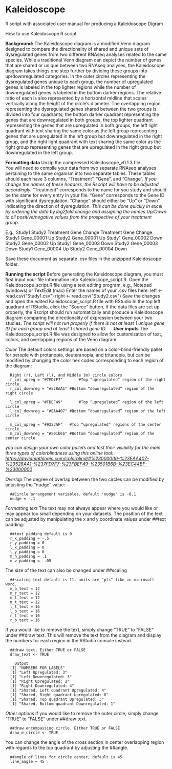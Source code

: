 # Kaleidoscope
R script with associated user manual for producing a Kaleidoscope Digram

How to use Kaleidoscope R script

**Background:**
The Kaleidoscope diagram is a modified Venn diagram designed to compare the directionality of shared and unique sets of dysregulated genes from two different RNAseq analyses related to the same species. While a traditional Venn diagram can depict the number of genes that are shared or unique between two RNAseq analyses, the Kaleidoscope diagram takes things one step further by dividing these groups into up/downregulated categories. In the outer circles representing the dysregulated genes unique to each group, the number of upregulated genes is labeled in the top lighter regions while the number of downregulated genes is labeled in the bottom darker regions. The relative ratio of each is also represented by a horizontal midline that scales vertically along the height of the circle’s diameter. The overlapping region representing the dysregulated genes shared between the two groups is divided into four quadrants; the bottom darker quadrant representing the genes that are downregulated in both groups, the top lighter quadrant representing the genes that are upregulated in both groups, the left light quadrant with text sharing the same color as the left group representing genes that are upregulated in the left group but downregulated in the right group, and the right light quadrant with text sharing the same color as the right group representing genes that are upregulated in the right group but downregulated in the left group.

**Formatting data**
Unzip the compressed Kaleidoscope_v0.1.3 file.  
You will need to compile your data from two separate RNAseq analyses pertaining to the same organism into two separate tables.
These tables should each have 3 columns, “Treatment”, “Gene”, and “Change”.
*If you change the names of these headers, the Rscript will have to be adjusted accordingly.*
“Treatment” corresponds to the name for you study and should be the same for every entry in your file.
“Gene” corresponds to the Gene ID with significant dysregulation.
“Change” should either be “Up” or “Down” indicating the direction of dysregulation.
*Τhis can be done quickly in excel by ordering the data by log2fold change and assigning the names Up/Down to all positive/negative values from the prospective of your treatment group.*

E.g.,      Study1						                  Study2
Treatment	 Gene	      Change		    Treatment	Gene	      Change
Study1	   Gene_00001	Up		        Study2	  Gene_00001	Up
Study1	   Gene_00002	Down		      Study2	  Gene_00002	Up
Study1	   Gene_00003	Down		      Study2	  Gene_00003	Down
Study1     Gene_00004	Up		        Study2	  Gene_00004	Down
 
Save these document as separate .csv files in the unzipped Kaleidoscope folder.

**Running the script**
Before generating the Kaleidoscope diagram, you must first input your file information into Kaleidoscope_script.R.
Open the Kaleidoscope_script.R file using a text editing program, e.g., Notepad (windows) or TextEdit (mac)
Enter the names of your .csv files here:
      left <- read.csv("Study1.csv")
      right <- read.csv("Study2.csv")
Save the changes and open the edited Kaleidoscope_script.R file with RStudio
In the top left quadrant of RStudio, click the "Source" button.
If the data files are set up properly, the Rscript should run automatically and produce a Kaleidoscope diagram comparing the directionality of expression between your two studies.
*The script will not run properly if there is not at least 1 unique gene ID for each group and at least 1 shared gene ID.*
 
**User inputs**
The Kaleidoscope_script.R file was designed to allow for customization of text, colors, and overlapping regions of the Venn diagram:

_Color_
The default colors settings are based on a color-blind-friendly pallet for perople with protanopia, deuteranopia, and tritanopia, but can be modified by changing the color hex codes corresponding to each region of the diagram:
      
      Right (r), Left (l), and Middle (m) circle colors
      r_col_upreg = "#7FD7F7"		#Top “upregulated” region of the right circle
      r_col_downreg = "#528AA1"	#Bottom “downregulated” region of the right circle

      l_col_upreg = "#FBEF49"		#Top “upregulated” region of the left circle
      l_col_downreg = "#EAA407"	#Bottom “downregulated” region of the left circle

      m_col_upreg = "#9353AF"	#Top “upregulated” regions of the center circle
      m_col_downreg = "#501b6b"	#Bottom “downregulated” region of the center circle

*you can design your own color pallets and test their visibility for the main three types of colorblindness using this online tool: https://davidmathlogic.com/colorblind/#%23000000-%23EAA407-%23528AA1-%237FD7F7-%23FBEF49-%23501B6B-%23EC44BF-%23000000*

_Overlap_
The degree of overlap between the two circles can be modified by adjusting the “nudge” value: 

      ##Circle arrangement variables. default "nudge" is -0.1
      nudge = -.1

_Formatting text_
The text may not always appear where you would like or may appear too small depending on your datasets. The position of the text can be adjusted by manipulating the x and y coordinate values under ##text padding:

      ##text padding default is 0
      r_x_padding = -.5
      r_y_padding = 0
      l_x_padding = 0
      l_y_padding = 0
      m_h_padding = .1
      m_v_padding = -.05

The size of the text can also be changed under ##scaling

      ##scaling text default is 11. units are "pts" like in microsoft word.
      m_b_text = 12
      m_r_text = 12
      m_l_text = 12
      m_t_text = 12
      l_t_text = 16
      l_b_text = 16
      r_t_text = 16
      r_b_text = 16

If you would like to remove the text, simply change “TRUE” to “FALSE” under ##draw text. This will remove the text from the diagram and display the numbers for each region in the RStudio console instead.

      ##draw text. Either TRUE or FALSE
      draw_text <- TRUE

      	Output
      [1] "NUMBERS FOR LABELS"
      [1] "Left Upregulated: 3"
      [1] "Left Downregulated: 3"
      [1] "Right Upregulated: 2"
      [1] "Right Downregulated: 4"
      [1] "Shared, Left quadrant Upregulated: 4"
      [1] "Shared, Right quadrant Upregulated: 0"
      [1] "Shared, Top quadrant Upregulated: 3"
      [1] "Shared, Bottom quadrant Downregulated: 1"

_Other options_
If you would like to remove the outer circle, simply change “TRUE” to “FALSE” under ##draw text. 

      ##draw encompassing circle. Either TRUE or FALSE
      draw_e_circle <- TRUE

You can change the angle of the cross section in center overlapping region with regards to the top quadrant by adjusting the ##angle. 

      ##angle of lines for circle center; default is 45
      line_angle = 45

